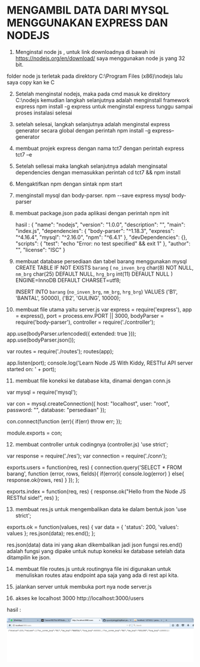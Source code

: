 # MENGAMBIL DATA DARI MYSQL MENGGUNAKAN EXPRESS DAN NODEJS

1. Menginstal node js , untuk link downloadnya di bawah ini 
https://nodejs.org/en/download/
saya menggunakan node js yang 32 bit.

folder node js terletak pada direktory C:\Program Files (x86)\nodejs
lalu saya copy kan ke C

2. Setelah menginstal nodejs, maka pada cmd masuk ke direktory C:\nodejs kemudian langkah selanjutnya adalah menginstall framework express
     npm install -g express untuk menginstal express
tunggu sampai proses instalasi selesai

3. setelah selesai, langkah selanjutnya adalah menginstal express generator secara global dengan perintah 
     npm install -g express–generator

4. membuat projek express dengan nama tct7 dengan perintah 
     express tct7 –e 
	 
5. Setelah sellesai maka langkah selanjutnya adalah menginsatal dependencies dengan memasukkan perintah 
     cd tct7 && npm install
	 
6. Mengaktifkan npm dengan sintak
     npm start

	 
	 
7. menginstall mysql dan body-parser.
     npm --save express mysql body-parser

8. membuat package.json pada aplikasi dengan perintah 
     npm init
	 
	 hasil :
	 {
     "name": "nodejs",
     "version": "1.0.0",
     "description": "",
     "main": "index.js",
     "dependencies": {
       "body-parser": "^1.18.3",
       "express": "^4.16.4",
       "mysql": "^2.16.0",
       "npm": "^6.4.1"
     },
     "devDependencies": {},
     "scripts": {
       "test": "echo \"Error: no test specified\" && exit 1"
     },
     "author": "",
    "license": "ISC"
   }

9. membuat database persediaan dan tabel barang menggunakan mysql 
    CREATE TABLE IF NOT EXISTS `barang` (
       `no_inven_brg` char(8) NOT NULL,
       `nm_brg` char(25) DEFAULT NULL,
       `hrg_brg` int(11) DEFAULT NULL
     ) ENGINE=InnoDB DEFAULT CHARSET=utf8;
	 
	 INSERT INTO `barang` (`no_inven_brg`, `nm_brg`, `hrg_brg`) VALUES
     ('B1', 'BANTAL', 50000),
     ('B2', 'GULING', 10000);
	 
10. membuat file utama yaitu server.js
    var express = require('express'),
       app = express(),
       port = process.env.PORT || 3000,
       bodyParser = require('body-parser'),
       controller = require('./controller');

   app.use(bodyParser.urlencoded({ extended: true }));
   app.use(bodyParser.json());

   var routes = require('./routes');
   routes(app);

   app.listen(port);
   console.log('Learn Node JS With Kiddy, RESTful API server started on: ' + port);
   
11. membuat file koneksi ke database kita, dinamai dengan conn.js

   var mysql = require('mysql');

   var con = mysql.createConnection({
     host: "localhost",
     user: "root",
     password: "",
     database: "persediaan"
   });

   con.connect(function (err){
       if(err) throw err;
   });

   module.exports = con;
   
12. membuat controller untuk codingnya (controller.js)
   'use strict';

   var response = require('./res');
   var connection = require('./conn');

   exports.users = function(req, res) {
       connection.query('SELECT * FROM barang', function (error, rows, fields){
           if(error){
               console.log(error)
           } else{
               response.ok(rows, res)
           }
       });
   };

   exports.index = function(req, res) {
       response.ok("Hello from the Node JS RESTful side!", res)
   };
   
13. membuat res.js untuk mengembalikan data ke dalam bentuk json
   'use strict';

   exports.ok = function(values, res) {
     var data = {
         'status': 200,
         'values': values
     };
     res.json(data);
     res.end();
   };
   
res.json(data) data ini yang akan dikembalikan jadi json
fungsi res.end() adalah fungsi yang dipake untuk nutup koneksi ke database setelah data 
ditampilin ke json.

14. membuat file routes.js untuk routingnya
 file ini digunakan untuk menuliskan routes atau endpoint apa saja yang ada di rest api kita.


15. jalankan server untuk membuka port nya
node server.js

16. akses ke localhost 3000
http://localhost:3000/users

hasil :

![jungkook](https://github.com/ayuwidyainggit/mysql-express-nodejs/blob/master/images/Screenshot_1.png)

   
   